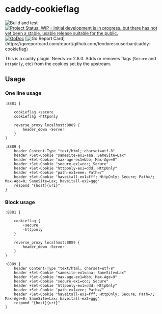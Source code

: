 # caddy-cookieflag

![Build and test](https://github.com/teodorescuserban/caddy-cookieflag/actions/workflows/test.yml/badge.svg)
[![Project Status: WIP – Initial development is in progress, but there has not yet been a stable, usable release suitable for the public.](https://www.repostatus.org/badges/latest/wip.svg)](https://www.repostatus.org/#wip)
[![GoDoc](http://img.shields.io/badge/godoc-reference-blue.svg)](https://pkg.go.dev/github.com/teodorescuserban/caddy-cookieflag)
[![Go Report Card](https://goreportcard.com/badge/github.com/teodorescuserban/caddy-cookieflag?)](https://goreportcard.com/report/github.com/teodorescuserban/caddy-cookieflag)

This is a caddy plugin. Needs >= 2.8.0.
Adds or removes flags (`Secure` and `HttpOnly`, etc) from the cookies set by the upstream.

## Usage

### One line usage

```caddyfile
:8881 {

    cookieflag +secure
    cookieflag -httponly

    reverse_proxy localhost:8889 {
        header_down -Server
    }
}

:8889 {
    header Content-Type "text/html; charset=utf-8"
    header +Set-Cookie "samesite-ex1=aaa; SameSite=Lax"
    header +Set-Cookie "max-age-ex1=bbb; Max-Age=0"
    header +Set-Cookie "secure-ex1=ccc; Secure"
    header +Set-Cookie "httponly-ex1=ddd; HttpOnly"
    header +Set-Cookie "path-ex1=eee; Path=/"
    header +Set-Cookie "haveitall-ex1=fff; HttpOnly; Secure; Path=/; Max-Age=0; SameSite=Lax; haveitall-ex2=ggg"
    respond "{host}{uri}"
}
```

### Block usage

```caddyfile
:8881 {

    cookieflag {
        +secure
        -httponly
    }

    reverse_proxy localhost:8889 {
        header_down -Server
    }
}

:8889 {
    header Content-Type "text/html; charset=utf-8"
    header +Set-Cookie "samesite-ex1=aaa; SameSite=Lax"
    header +Set-Cookie "max-age-ex1=bbb; Max-Age=0"
    header +Set-Cookie "secure-ex1=ccc; Secure"
    header +Set-Cookie "httponly-ex1=ddd; HttpOnly"
    header +Set-Cookie "path-ex1=eee; Path=/"
    header +Set-Cookie "haveitall-ex1=fff; HttpOnly; Secure; Path=/; Max-Age=0; SameSite=Lax; haveitall-ex2=ggg"
    respond "{host}{uri}"
}
```
